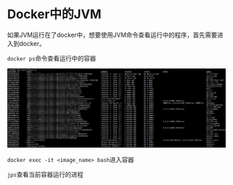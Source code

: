 # Docker中的JVM

如果JVM运行在了docker中，想要使用JVM命令查看运行中的程序，首先需要进入到docker。

`docker ps`命令查看运行中的容器

![image-20210114161851557](https://raw.githubusercontent.com/ying010/pic-repo/master/img/202204061123293.png)

`docker exec -it <image_name> bash`进入容器

`jps`查看当前容器运行的进程

